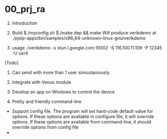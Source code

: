 # 00_prj_ra

1. Introduction 

2. Build
$./myconfig.sh
$./make dep && make 
Will produce verikdemo at ./pjsip-apps/bin/samples/x86_64-unknown-linux-gnu/verikdemo

3. usage 
./verikdemo -s stun.l.google.com:19302 -S 116.100.11.109 -P 12345 -U usr4


[Todo]


1) Can send with more than 1 user simoutaniously. 

2) Integrate with Venus module 

3) Develop an app on Windows to control the device

4) Pretty and friendly command-line
+ Support config file. The program will set hard-code default value for options. If these options are available in configure file, it will override options. If these options are available from command-line, it should override options from config file
+ 
